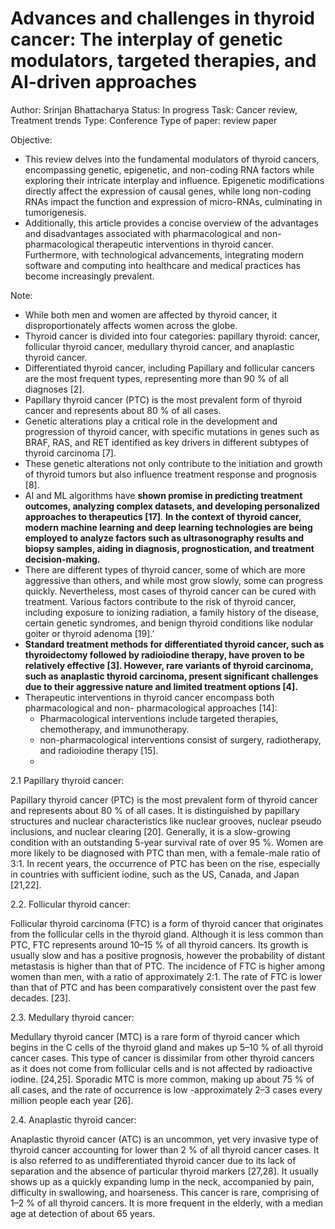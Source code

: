 # Advances and challenges in thyroid cancer: The interplay of genetic modulators, targeted therapies, and AI-driven approaches

Author: Srinjan Bhattacharya
Status: In progress
Task: Cancer review, Treatment trends
Type: Conference
Type of paper: review paper

Objective:

- This review delves into the fundamental modulators of thyroid cancers,
encompassing genetic, epigenetic, and non-coding RNA factors while exploring their intricate interplay and influence. Epigenetic modifications directly affect the expression of causal genes, while long non-coding RNAs impact the function and expression of micro-RNAs, culminating in tumorigenesis.
- Additionally, this article provides a concise overview of the advantages and disadvantages associated with pharmacological and non-pharmacological therapeutic interventions in thyroid cancer. Furthermore, with technological advancements, integrating modern software and computing into healthcare and medical practices has become increasingly prevalent.

Note:

- While both men and women are affected by thyroid cancer, it disproportionately affects women across the globe.
- Thyroid cancer is divided into four categories: papillary thyroid: cancer, follicular thyroid cancer, medullary thyroid cancer, and anaplastic thyroid cancer.
- Differentiated thyroid cancer, including Papillary and follicular cancers are the most frequent types, representing more than 90 % of all diagnoses [2].
- Papillary thyroid cancer (PTC) is the most prevalent form of thyroid cancer and represents about 80 % of all cases.
- Genetic alterations play a critical role in the development and progression of thyroid cancer, with specific mutations in genes such as BRAF, RAS, and RET identified as key drivers in different subtypes of thyroid carcinoma [7].
- These genetic alterations not only contribute to the initiation and growth of thyroid tumors but also influence treatment response and prognosis [8].
- AI and ML algorithms have **shown promise in predicting treatment outcomes, analyzing complex datasets, and developing personalized approaches to thera­peutics [17]**. **In the context of thyroid cancer, modern machine learning and deep learning technologies are being employed to analyze factors such as ultrasonography results and biopsy samples, aiding in diagnosis, prognostication, and treatment decision-making.**
- There are different types of thyroid cancer, some of which are more aggressive than others, and while most grow slowly, some can progress quickly. Nevertheless, most cases of thyroid cancer can be cured with treatment. Various factors contribute to the risk of thyroid cancer, including exposure to ionizing radiation, a family history of the disease, certain genetic syndromes, and benign thyroid conditions like nodular goiter or thyroid adenoma [19].’
- **Standard treatment methods for differentiated thyroid cancer, such as thyroidectomy followed by radi­oiodine therapy, have proven to be relatively effective [3]. However, rare variants of thyroid carcinoma, such as anaplastic thyroid carci­noma, present significant challenges due to their aggressive nature and limited treatment options [4].**
- Therapeutic interventions in thyroid cancer encompass both pharmacological and non-
pharmacological approaches [14]:
    - Pharmacological interventions include targeted therapies, chemotherapy, and immunotherapy.
    - non-pharmacological interventions consist of surgery, radiotherapy, and
    radioiodine therapy [15].
    - 

2.1 Papillary thyroid  cancer:

Papillary thyroid cancer (PTC) is the most prevalent form of thyroid
cancer and represents about 80 % of all cases. It is distinguished by
papillary structures and nuclear characteristics like nuclear grooves,
nuclear pseudo inclusions, and nuclear clearing [20]. Generally, it is a
slow-growing condition with an outstanding 5-year survival rate of over 95 %. Women are more likely to be diagnosed with PTC than men, with a female-male ratio of 3:1. In recent years, the occurrence of PTC has been on the rise, especially in countries with sufficient iodine, such as the US, Canada, and Japan [21,22].

2.2. Follicular thyroid cancer:

Follicular thyroid carcinoma (FTC) is a form of thyroid cancer that
originates from the follicular cells in the thyroid gland. Although it is
less common than PTC, FTC represents around 10–15 % of all thyroid
cancers. Its growth is usually slow and has a positive prognosis, however the probability of distant metastasis is higher than that of PTC. The incidence of FTC is higher among women than men, with a ratio of approximately 2:1. The rate of FTC is lower than that of PTC and has been comparatively consistent over the past few decades. [23].

2.3. Medullary thyroid cancer:

Medullary thyroid cancer (MTC) is a rare form of thyroid cancer which begins in the C cells of the thyroid gland and makes up 5–10 % of all thyroid cancer cases. This type of cancer is dissimilar from other thyroid cancers as it does not come from follicular cells and is not affected by radioactive iodine. [24,25]. Sporadic MTC is more common, making up about 75 % of all cases, and the rate of occurrence is low -approximately 2–3 cases every million people each year [26].

2.4. Anaplastic thyroid cancer:

Anaplastic thyroid cancer (ATC) is an uncommon, yet very invasive
type of thyroid cancer accounting for lower than 2 % of all thyroid
cancer cases. It is also referred to as undifferentiated thyroid cancer due to its lack of separation and the absence of particular thyroid markers [27,28]. It usually shows up as a quickly expanding lump in the neck, accompanied by pain, difficulty in swallowing, and hoarseness. This cancer is rare, comprising of 1–2 % of all thyroid cancers. It is more frequent in the elderly, with a median age at detection of about 65 years.